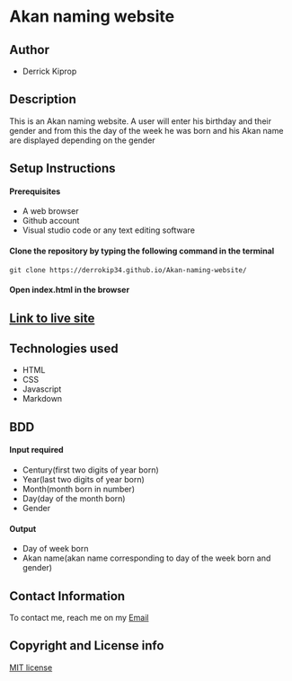 # Akan naming website

## Author
- Derrick Kiprop

## Description

This is an Akan naming website. A user will enter his birthday and their gender and from this the day of the week he was born and his Akan name are displayed depending on the gender

## Setup Instructions
#### Prerequisites
- A web browser
- Github account
- Visual studio code or any text editing software

#### Clone the repository by typing the following command in the terminal
`git clone https://derrokip34.github.io/Akan-naming-website/`

#### Open index.html in the browser

## [Link to live site](https://derrokip34.github.io/Akan-naming-website/)

## Technologies used
- HTML
- CSS
- Javascript
- Markdown

## BDD
#### Input required
- Century(first two digits of year born)
- Year(last two digits of year born)
- Month(month born in number)
- Day(day of the month born)
- Gender

#### Output
- Day of week born
- Akan name(akan name corresponding to day of the week born and gender)

## Contact Information
To contact me, reach me on my [Email](derrickip34@gmail.com)

## Copyright and License info

[MIT license](https://github.com/derrokip34/Akan-naming-website/blob/master/license.md)